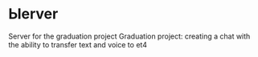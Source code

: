 # Ыerver
Server for the graduation project
Graduation project: creating a chat with the ability to transfer text and voice to et4
